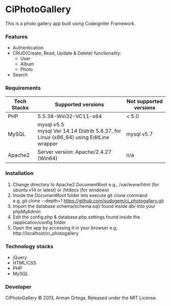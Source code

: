 # CiPhotoGallery   
This is a photo gallery app built using Codeigniter Framework.   

### Features
* Authentication
* CRUD(Create, Read, Update & Delete) functionality:
  * User
  * Album
  * Photo
* Search

### Requirements
| Tech Stacks    | Supported versions           | Not supported versions   |
| ---------------|------------------------------|--------------------------|
| PHP            | 5.5.38-Win32-VC11-x64<br>    | < 5.0                    |
| MySQL          | mysql v5.5<br>mysql  Ver 14.14 Distrib 5.6.37, for Linux (x86_64) using  EditLine wrapper<br>      | mysql v5.7 |
| Apache2        | Server version: Apache/2.4.27 (Win64)   |  n/a |

### Installation
1. Change directory to Apache2 DocumentRoot e.g., /var/www/html (for ubuntu v14 or latest) or /htdocs (for windows)
2. Inside the DocumentRoot folder lets execute git clone command   
   e.g, git clone --depth=1 https://github.com/sudogem/ci_photogallery.git    
3. Import the database schema(schema.sql) found inside db/ into your phpMyAdmin   
4. Edit the config.php & database.php settings found inside the /application/config folder   
4. Open the app by accessing it in your browser e.g. http://localhost/ci_photogallery   

### Technology stacks
* jQuery   
* HTML/CSS   
* PHP   
* MySQL  

### Developer
CiPhotoGallery &copy; 2013, Arman Ortega. Released under the MIT License.   
